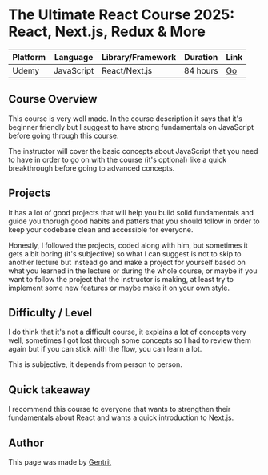 # The Ultimate React Course 2025: React, Next.js, Redux & More

| Platform | Language   | Library/Framework | Duration | Link                                                         |
| -------- | ---------- | ----------------- | -------- | ------------------------------------------------------------ |
| Udemy    | JavaScript | React/Next.js     | 84 hours | [Go](https://www.udemy.com/course/the-ultimate-react-course) |

## Course Overview

This course is very well made. In the course description it says that it's beginner friendly but I suggest to have strong fundamentals on JavaScript before going through this course.

The instructor will cover the basic concepts about JavaScript that you need to have in order to go on with the course (it's optional) like a quick breakthrough before going to advanced concepts.

## Projects

It has a lot of good projects that will help you build solid fundamentals and guide you thorugh good habits and patters that you should follow in order to keep your codebase clean and accessible for everyone.

Honestly, I followed the projects, coded along with him, but sometimes it gets a bit boring (it's subjective) so what I can suggest is not to skip to another lecture but instead go and make a project for yourself based on what you learned in the lecture or during the whole course, or maybe if you want to follow the project that the instructor is making, at least try to implement some new features or maybe make it on your own style.

## Difficulty / Level

I do think that it's not a difficult course, it explains a lot of concepts very well, sometimes I got lost through some concepts so I had to review them again but if you can stick with the flow, you can learn a lot.

This is subjective, it depends from person to person.

## Quick takeaway

I recommend this course to everyone that wants to strengthen their fundamentals about React and wants a quick introduction to Next.js.

## Author

This page was made by [Gentrit](https://github.com/Gentrit29)
